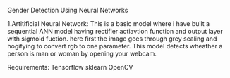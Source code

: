 Gender Detection Using Neural Networks

1.Artitificial Neural Network:
This is a basic model where i have built a sequential ANN model having rectifier actiavtion function and output layer with sigmoid fuction.
here first the image goes through grey scaling and hogifying to convert rgb to one parameter.
This model detects wheather a person is man or woman by opening your webcam.

Requirements:
Tensorflow
sklearn
OpenCV